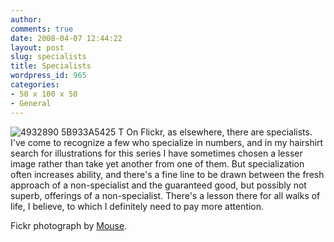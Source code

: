 ```yaml
---
author:
comments: true
date: 2008-04-07 12:44:22
layout: post
slug: specialists
title: Specialists
wordpress_id: 965
categories:
- 50 x 100 x 50
- General
---
```


![4932890 5B933A5425 T](http://jeremycherfas.net/uploads/4932890-5b933a5425-t.jpg) On Flickr, as elsewhere, there are specialists. I've come to recognize a few who specialize in numbers, and in my hairshirt search for illustrations for this series I have sometimes chosen a lesser image rather than take yet another from one of them. But specialization often increases ability, and there's a fine line to be drawn between the fresh approach of a non-specialist and the guaranteed good, but possibly not superb, offerings of a non-specialist. There's a lesson there for all walks of life, I believe, to which I definitely need to pay more attention.

Fickr photograph by [Mouse](http://flickr.com/photos/mouse/4932890/).

